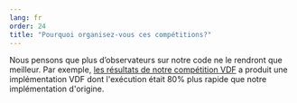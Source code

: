 ```yaml
---
lang: fr
order: 24
title: "Pourquoi organisez-vous ces compétitions?"
---
```


Nous pensons que plus d’observateurs sur notre code ne le rendront que meilleur. Par exemple, [les résultats de notre compétition VDF](https://www.beet.net/2019/01/17/beet-vdf-competition-round-1-results-and-announcements.en.html) a produit une implémentation VDF dont l'exécution était 80% plus rapide que notre implémentation d'origine.
